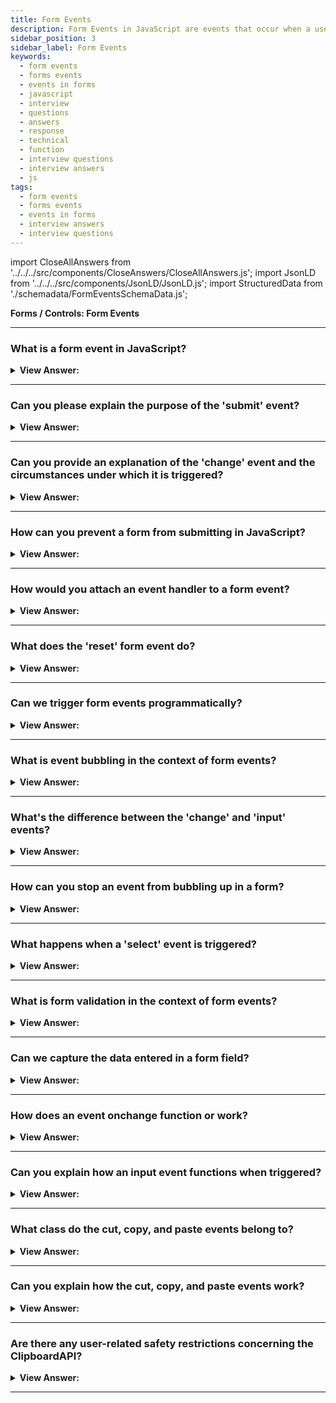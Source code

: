 ```yaml
---
title: Form Events
description: Form Events in JavaScript are events that occur when a user interacts with a form. The change event triggers when the element has finished changing. - JavaScript Interview Questions & Answers
sidebar_position: 3
sidebar_label: Form Events
keywords:
  - form events
  - forms events
  - events in forms
  - javascript
  - interview
  - questions
  - answers
  - response
  - technical
  - function
  - interview questions
  - interview answers
  - js
tags:
  - form events
  - forms events
  - events in forms
  - interview answers
  - interview questions
---
```


import CloseAllAnswers from '../../../src/components/CloseAnswers/CloseAllAnswers.js';
import JsonLD from '../../../src/components/JsonLD/JsonLD.js';
import StructuredData from './schemadata/FormEventsSchemaData.js';

<JsonLD data={StructuredData} />

<head>
  <title>Form Events | JavaScript Frontend Phone Interview</title>
</head>

**Forms / Controls: Form Events**

<CloseAllAnswers />

---

### What is a form event in JavaScript?

<details>
  <summary><strong>View Answer:</strong></summary>
  <div>
  <div><strong>Interview Response:</strong> JavaScript form events are initiated by the user's interactions with form elements, such as input, select, and text area. These events include:
  </div><br />

* **submit:** This event is triggered when the user submits the form.
* **change:** This event is triggered when the user changes the value of a form element.
* **input:** This event is triggered when the user enters text into a form element.

Form events can be used to validate user input, update the page based on user input, and prevent the form from being submitted if the user has not entered valid data.

  <div><strong className="codeExample">Code Example:</strong><br /><br />

  <div></div>

```html
<!DOCTYPE html>
<html>
<head>
  <title>Form Event Example</title>
</head>
<body>
  <form id="myForm">
    <label for="name">Name:</label>
    <input type="text" id="name" name="name" required><br><br>
    <input type="submit" value="Submit">
  </form>

  <script>
    // Get the form element
    var form = document.getElementById("myForm");

    // Attach an event listener for the "submit" event
    form.addEventListener("submit", function(event) {
      event.preventDefault(); // Prevent the form from submitting

      // Retrieve the value of the input field
      var name = document.getElementById("name").value;

      // Display a message with the submitted name
      console.log("Hello, " + name + "!");

      // Additional logic or actions can be performed here

      // Reset the form
      form.reset();
    });
  </script>
</body>
</html>
```

In this example, we have an HTML form with an input field for the user's name and a submit button. The JavaScript code adds an event listener to the form's "submit" event. When the user submits the form, the event listener callback function is executed.

Inside the callback function, we prevent the default form submission behavior using `event.preventDefault()`. Then we retrieve the value entered in the input field, display a message in the console using `console.log()`, perform any additional logic or actions as needed, and finally reset the form using `form.reset()`.

This is a basic example, but it demonstrates how to handle a form event in JavaScript and perform actions based on the user's input.

  </div>

  </div>
</details>

---

### Can you please explain the purpose of the 'submit' event?

<details>
  <summary><strong>View Answer:</strong></summary>
  <div>
  <div><strong>Interview Response:</strong> The 'submit' event in JavaScript is triggered when a form is submitted, allowing you to capture and process the form data, perform validations, and execute actions based on the user's input.
  </div>
  </div>
</details>

---

### Can you provide an explanation of the 'change' event and the circumstances under which it is triggered?

<details>
  <summary><strong>View Answer:</strong></summary>
  <div>
  <div><strong>Interview Response:</strong> The 'change' event is triggered when the value of an input, select, or textarea element is changed by the user. It is fired when the element loses focus or when the user commits a selection.
  </div>
  </div>
</details>

---

### How can you prevent a form from submitting in JavaScript?

<details>
  <summary><strong>View Answer:</strong></summary>
  <div>
  <div><strong>Interview Response:</strong> You can prevent form submission by using event.preventDefault() method in the 'submit' event handler.
  </div><br />
  <div><strong>Technical Response:</strong> You can prevent a form from submitting by using the event.preventDefault() method in the 'submit' event handler. This method will stop the form from submitting to the server, even if the user has clicked the submit button. You can use this method to prevent forms from being submitted if there are any errors in the form data, or if you want to perform some additional validation before submitting the form. For example, you could use the event.preventDefault() method to prevent a form from being submitted if the user has not entered a value in a required field. You could also use it to prevent a form from being submitted if the user has entered an invalid value in a field. The event.preventDefault() method is a very powerful tool that can be used to prevent forms from being submitted in a variety of situations.
  </div><br />
  <div><strong className="codeExample">Code Example:</strong><br /><br />

  <div></div>

```html
<!DOCTYPE html>
<html>
<head>
  <title>Prevent Form Submission Example</title>
</head>
<body>
  <form id="myForm">
    <label for="name">Name:</label>
    <input type="text" id="name" name="name" required><br><br>
    <input type="submit" value="Submit">
  </form>

  <script>
    var form = document.getElementById("myForm");

    form.addEventListener("submit", function(event) {
      event.preventDefault(); // Prevent form submission

      // Perform additional logic or validation

      // Example: Display a message instead of submitting the form
      var name = document.getElementById("name").value;
      console.log("Hello, " + name + "! Form submission prevented.");
    });
  </script>
</body>
</html>
```

In this example, we have an HTML form with an input field for the user's name and a submit button. The JavaScript code adds an event listener to the form's 'submit' event.

When the user submits the form, the event listener callback function is executed. Inside the function, we prevent the default form submission behavior using `event.preventDefault()`. This stops the form from being submitted to the server.

You can perform additional logic or validation within the event listener function. In this example, we retrieve the value entered in the input field, `name`, using `getElementById()`. Then we display a message with the submitted name, indicating that the form submission has been prevented.

By preventing the form from submitting, you can control the behavior and perform custom actions based on your requirements, such as displaying messages, performing validations, or executing other JavaScript logic.

  </div>
  </div>
</details>

---

### How would you attach an event handler to a form event?

<details>
  <summary><strong>View Answer:</strong></summary>
  <div>
  <div><strong>Interview Response:</strong> You attach an event handler to a form event by using the `addEventListener()` method, specifying the event type and callback function to handle the event. This function is called when the event occurs.
  </div><br />
  <div><strong className="codeExample">Code Example:</strong><br /><br />

  <div></div>

Here's a simple code example of attaching an event handler to a form's submit event:

```javascript
document.getElementById('myForm').addEventListener('submit', function(event) {
    event.preventDefault();
    console.log('Form submitted!');
});
```

In this example, when the form with the ID 'myForm' is submitted, it will prevent the default form submission and log a message to the console.

  </div>
  </div>
</details>

---

### What does the 'reset' form event do?

<details>
  <summary><strong>View Answer:</strong></summary>
  <div>
  <div><strong>Interview Response:</strong> The reset event is fired when a form is reset, restoring all form controls to their initial values. This means that any changes that were made to the form's controls are lost, and the controls are returned to the state they were in when the form was first loaded.
  </div><br />
  <div><strong className="codeExample">Code Example:</strong><br /><br />

  <div></div>

```html
<!DOCTYPE html>
<html>
<head>
  <title>Reset Form Event Example</title>
</head>
<body>
  <form id="myForm">
    <label for="name">Name:</label>
    <input type="text" id="name" name="name" required><br><br>
    <input type="submit" value="Submit">
    <input type="reset" value="Reset">
  </form>

  <script>
    var form = document.getElementById("myForm");

    form.addEventListener("reset", function(event) {
      // Perform any additional logic or actions when the form is reset
      console.log("Form has been reset.");
    });
  </script>
</body>
</html>
```

In this example, we have an HTML form with an input field for the user's name, a submit button, and a reset button. The JavaScript code adds an event listener to the form's 'reset' event.

When the user clicks the reset button, the event listener callback function is executed. Inside the function, you can perform any additional logic or actions that should occur when the form is reset. In this example, we simply log a message to the console using `console.log()` to indicate that the form has been reset.

The 'reset' event is triggered when the user clicks the reset button or programmatically resets the form using JavaScript. It allows you to capture and handle the event, perform any necessary actions, and customize the behavior when the form is reset.

  </div>
  </div>
</details>

---

### Can we trigger form events programmatically?

<details>
  <summary><strong>View Answer:</strong></summary>
  <div>
  <div><strong>Interview Response:</strong> Yes, form events can be triggered programmatically in JavaScript using the `dispatchEvent()` method. It creates an event and dispatches it to the specified target.
  </div><br />
  <div><strong className="codeExample">Code Example:</strong><br /><br />

  <div></div>

Here's a code example showing how to programmatically trigger a form event, specifically a 'submit' event:

```javascript
let event = new Event('submit');
let form = document.getElementById('myForm');
form.dispatchEvent(event);
```

In this example, a new 'submit' event is created and then dispatched to the form with the ID 'myForm'.

  </div>
  </div>
</details>

---

### What is event bubbling in the context of form events?

<details>
  <summary><strong>View Answer:</strong></summary>
  <div>
  <div><strong>Interview Response:</strong> Event bubbling in the context of form events refers to the phenomenon where an event triggers on an element and then bubbles up through its parent elements in the DOM hierarchy.
  </div><br />
  <div><strong className="codeExample">Code Example:</strong><br /><br />

  <div></div>

```html
<!DOCTYPE html>
<html>
<head>
  <title>Event Bubbling Example</title>
</head>
<body>
  <form id="outerForm">
    <label for="name">Name:</label>
    <input type="text" id="name" name="name" required><br><br>
    <input type="submit" value="Submit">
  </form>

  <script>
    var outerForm = document.getElementById("outerForm");

    outerForm.addEventListener("click", function(event) {
      console.log("Outer form clicked");
    });

    var innerForm = document.getElementById("name");

    innerForm.addEventListener("click", function(event) {
      event.stopPropagation();
      console.log("Inner form clicked");
    });
  </script>
</body>
</html>
```

  </div>
  </div>
</details>

---

### What's the difference between the 'change' and 'input' events?

<details>
  <summary><strong>View Answer:</strong></summary>
  <div>
  <div><strong>Interview Response:</strong> The 'change' event triggers when an input field's value changes and loses focus, while the 'input' event fires immediately as the user types or alters the input field's value.
  </div>
  </div>
</details>

---

### How can you stop an event from bubbling up in a form?

<details>
  <summary><strong>View Answer:</strong></summary>
  <div>
  <div><strong>Interview Response:</strong> To stop an event from bubbling up in a form, you can use the `event.stopPropagation()` method within the event handler function. It prevents the event from reaching parent elements.
  </div><br />
  <div><strong className="codeExample">Code Example:</strong><br /><br />

  <div></div>

```html
<!DOCTYPE html>
<html>
<head>
  <title>Stop Event Bubbling Example</title>
</head>
<body>
  <form id="outerForm">
    <label for="name">Name:</label>
    <input type="text" id="name" name="name" required><br><br>
    <input type="submit" value="Submit">
  </form>

  <script>
    var outerForm = document.getElementById("outerForm");

    // In this event listener we are handling the click event in the outerForm
    outerForm.addEventListener("click", function(event) {
      console.log("Outer form clicked");
    });

    var innerForm = document.getElementById("name");

    innerForm.addEventListener("click", function(event) {
      // Using event.stopPropagation(); to limit the click event to the inner form id name
      event.stopPropagation();
      console.log("Inner form clicked - Event propagation stopped");
    });
  </script>
</body>
</html>
```

  </div>
  </div>
</details>

---

### What happens when a 'select' event is triggered?

<details>
  <summary><strong>View Answer:</strong></summary>
  <div>
  <div><strong>Interview Response:</strong> A "select" event is triggered when a user selects some text in a text field. This can be done by clicking and dragging the mouse over the text, or by using the keyboard to select the text. The "select" event can be used to perform a variety of actions, such as copying the selected text, pasting the selected text, or searching for the selected text.
  </div><br />
  <div><strong className="codeExample">Code Example:</strong><br /><br />

  <div></div>

```html
<!DOCTYPE html>
<html>
<head>
  <title>Select Event Example</title>
</head>
<body>
  <select id="mySelect">
    <option value="option1">Option 1</option>
    <option value="option2">Option 2</option>
    <option value="option3">Option 3</option>
  </select>

  <script>
    var selectElement = document.getElementById("mySelect");

    selectElement.addEventListener("change", function(event) {
      var selectedOption = event.target.value;
      console.log("Selected option: " + selectedOption);
    });
  </script>
</body>
</html>
```

In this example, we have an HTML select element with several options, and the JavaScript code adds an event listener to the 'change' event of the select element.

When the user selects an option from the dropdown menu, the 'change' event is triggered. The event listener callback function is executed, and the event object is passed as the parameter.

Inside the callback function, we can access the selected option through the event object using `event.target`. In this example, we retrieve the value of the selected option using `event.target.value` and assign it to the variable `selectedOption`.

Finally, we log a message to the console, indicating the selected option with the variable `selectedOption`.

When the 'select' event is triggered, it allows you to capture the user's selection from the dropdown menu and perform actions based on the selected option. You can retrieve the selected value, update the UI, make API calls, or trigger other behavior as needed.

  </div>
  </div>
</details>

---

### What is form validation in the context of form events?

<details>
  <summary><strong>View Answer:</strong></summary>
  <div>
  <div><strong>Interview Response:</strong> Form validation involves checking whether a form's input fields meet specific criteria, often during a 'submit' event, to ensure that submitted data is complete, correct, and secure.
  </div><br />
  <div><strong className="codeExample">Code Example:</strong><br /><br />

  <div></div>

Here's a basic example of form validation on 'submit' event using JavaScript:

```javascript
document.getElementById('myForm').addEventListener('submit', function(event) {
    let input = document.getElementById('myInput').value;
    if(input === '') {
        event.preventDefault();
        console.log('Input field cannot be empty!');
    }
});
```

In this example, the form's submit event is intercepted and checked if the input field with the ID 'myInput' is empty. If it is, the form submission is prevented, and a log is displayed in the console.

  </div>
  </div>
</details>

---

### Can we capture the data entered in a form field?

<details>
  <summary><strong>View Answer:</strong></summary>
  <div>
  <div><strong>Interview Response:</strong> Yes, the data entered in a form field can be captured using JavaScript. You can access the field's value using the 'value' property of the form field element.</div><br />
  <div><strong className="codeExample">Code Example:</strong><br /><br />

  <div></div>

Here's a simple code example showing how to capture the data entered in a form field:

```javascript
document.getElementById('myForm').addEventListener('submit', function(event) {
    event.preventDefault();
    let inputField = document.getElementById('myInput');
    let enteredData = inputField.value;
    console.log('Entered data: ', enteredData);
});
```

In this example, when the form is submitted, the default action is prevented, the value of the input field with the ID 'myInput' is accessed, and it's logged to the console.

  </div>
  </div>
</details>

---

### How does an event onchange function or work?

<details>
  <summary><strong>View Answer:</strong></summary>
  <div>
  <div><strong>Interview Response:</strong> The "onchange" event triggers when the value of an input field is altered and then the element loses focus, allowing specific code to be executed in response.
    </div><br />
  <div><strong>Technical Response:</strong> The change event triggers when the element has finished changing. The behavior depends on the kind of element getting changed and how the user interacts with the element. The change event fires at a different moment. For text inputs, the event occurs when it loses focus.
    </div><br />
  <div><strong className="codeExample">Code Example:</strong> text input<br /><br />

  <div></div>

```html
<input type="text" onchange="console.log(this.value)" />
<input type="button" value="Button" />
```

  </div><br />
  <div><strong className="codeExample">Code Example:</strong> For other elements the select, input type=checkbox/radio it triggers right after the selection changes.<br /><br />

  <div></div>

```html
<select onchange="console.log(this.value)">
  <option value="">Select something</option>
  <option value="1">Option 1</option>
  <option value="2">Option 2</option>
  <option value="3">Option 3</option>
</select>
```

  </div>
  </div>
</details>

---

### Can you explain how an input event functions when triggered?

<details>
  <summary><strong>View Answer:</strong></summary>
  <div>
  <div><strong>Interview Response:</strong> The "oninput" event triggers immediately when the value of an input field changes, allowing specific code to be executed in response.
    </div><br />
  <div><strong>Technical Response:</strong> The input event triggers whenever the user changes a value. It initiates any value change, even ones that do not require keyboard activities, such as copying with a mouse or using speech recognition to dictate the text. This event is the ideal solution if we want to handle every change to an &#8249;input&#8250;. In contrast, the input event does not trigger through a keyboard input or other activities that do not require a value change, such as hitting the right or left arrow keys when in the input.
    </div><br />
  <div><strong className="codeExample">Code Example:</strong><br /><br />

  <div></div>

```js
<input type="text" id="input"> oninput: <span id="result"></span>
<script>
  input.oninput = function() {
    result.innerHTML = input.value;
  };
</script>
```

---

:::note
After we update the value, the input event happens. As a result, we are unable to use event. It's too late to use preventDefault() there — the consequence would be null.
:::

  </div>
  </div>
</details>

---

### What class do the cut, copy, and paste events belong to?

<details>
  <summary><strong>View Answer:</strong></summary>
  <div>
  <div><strong>Interview Response:</strong> Cut, copy, and paste events belong to the ClipboardEvent class in JavaScript, which handles interaction with the clipboard.
    </div>
  </div>
</details>

---

### Can you explain how the cut, copy, and paste events work?

<details>
  <summary><strong>View Answer:</strong></summary>
  <div>
  <div><strong>Interview Response:</strong> These events occur when you cut, copy, or paste a value. They are members of the ClipboardEvent class and offer access to copied/pasted data. We may alternatively use event.preventDefault() to cancel the operation, which means nothing is copied or pasted.
    </div><br />
  <div><strong className="codeExample">Code Example:</strong><br /><br />

  <div></div>

```html
<input type="text" id="input" />
<script>
  input.oncut =
    input.oncopy =
    input.onpaste =
      function (event) {
        console.log(event.type + ' - ' + event.clipboardData.getData('text/plain'));
        return false;
      };
</script>
```

---

:::note
It is possible to copy/paste everything, not just text. For example, we can copy and paste a file from the OS file manager. This behavior is because clipboardData implements the DataTransfer interface, which we often use for drag'n'drop and copy/paste.
:::

  </div>
  </div>
</details>

---

### Are there any user-related safety restrictions concerning the ClipboardAPI?

<details>
  <summary><strong>View Answer:</strong></summary>
  <div>
  <div><strong>Interview Response:</strong> Yes, for security and privacy reasons, clipboard access is often restricted to ensure user-initiated actions and requires explicit permission from the user.
    </div><br />
  <div><strong>Technical Response:</strong> Yes, the clipboard is a “global” OS-level application program interface. So, most browsers allow read/write access to the clipboard only in the scope of specific user actions for security, e.g., an onclick event handlers. Also, it is forbidden to generate “custom” clipboard events with dispatchEvent in all browsers except Firefox.
    </div><br />
  <div><strong className="codeExample">Code Example:</strong><br /><br />

  <div></div>

```html
<input type="text" id="input" />
<script>
  input.oncut =
    input.oncopy =
    input.onpaste =
      function (event) {
        console.log(event.type + ' - ' + event.clipboardData.getData('text/plain'));
        return false;
      };
</script>
```

  </div>
  </div>
</details>

---
